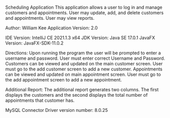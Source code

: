  Scheduling Application
 This application allows a user to log in and manage customers and appointments.
 User may update, add, and delete customers and appointments.
 User may view reports.

Author: William Kee
Application Version: 2.0

IDE Version: IntelliJ CE 2021.1.3 x64
JDK Version: Java SE 17.0.1
JavaFX Version: JavaFX-SDK-11.0.2

Directions:
Upon running the program the user will be prompted to enter a username and password.
User must enter correct Username and Password.
Customers can be viewed and updated on the main customer screen.
User must go to the add customer screen to add a new customer.
Appointments can be viewed and updated on main appointment screen.
User must go to the add appointment screen to add a new appointment.

Additional Report:
The additional report generates two columns.
The first displays the customers and the second displays the total number of
appointments that customer has.

MySQL Connector Driver version number: 8.0.25
